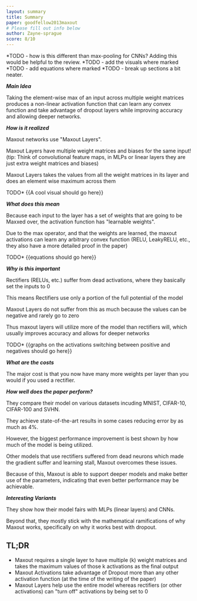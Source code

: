 ```yaml
---
layout: summary
title: Summary
paper: goodfellow2013maxout
# Please fill out info below
author: Zayne-sprague
score: 8/10
---
```


*TODO - how is this different than max-pooling for CNNs?  Adding this would be helpful to the review.
*TODO - add the visuals where marked
*TODO - add equations where marked
*TODO - break up sections a bit neater.


**_Main Idea_**

Taking the element-wise max of an input across multiple weight matrices produces a non-linear activation function
that can learn any convex function and take advantage of dropout layers while improving accuracy and allowing deeper networks.

**_How is it realized_**

Maxout networks use "Maxout Layers".  

Maxout Layers have multiple weight matrices and biases for the same input!  
(tip: Think of convolutional feature maps, in MLPs or linear layers they are just extra weight matrices and biases)

Maxout Layers takes the values from all the weight matrices in its layer and does an element wise maximum across them


TODO* {{A cool visual should go here}}


**_What does this mean_**

Because each input to the layer has a set of weights that are going to be Maxxed over, 
the activation function has "learnable weights".

Due to the max operator, and that the weights are learned, the maxout activations can learn any arbitrary convex function
(RELU, LeakyRELU, etc., they also have a more detailed proof in the paper)

TODO* {{equations should go here}}

**_Why is this important_**

Rectifiers (RELUs, etc.) suffer from dead activations, where they basically set the inputs to 0

This means Rectifiers use only a portion of the full potential of the model

Maxout Layers do not suffer from this as much because the values can be negative and rarely go to zero

Thus maxout layers will utilize more of the model than rectifiers will, which usually improves accuracy and allows for deeper networks

TODO* {{graphs on the activations switching between positive and negatives should go here}}


**_What are the costs_**

The major cost is that you now have many more weights per layer than you would if you used a rectifier.


**_How well does the paper perform?_**

They compare their model on various datasets incuding MNIST, CIFAR-10, CIFAR-100 and SVHN.  

They achieve state-of-the-art results in some cases reducing error by as much as 4%.

However, the biggest performance improvement is best shown by how much of the model is being utilized.  

Other models that use rectifiers suffered from dead neurons which made the gradient suffer and learning stall,
Maxout overcomes these issues.

Because of this, Maxout is able to support deeper models and make better use of the parameters, indicating that 
even better performance may be achievable.


**_Interesting Variants_**

They show how their model fairs with MLPs (linear layers) and CNNs.  

Beyond that, they mostly stick with the mathematical ramifications of why Maxout works, specifically on why it works best
with dropout.





## TL;DR
- Maxout requires a single layer to have multiple (k) weight matrices and takes the maximum values of those k activations as the final output
- Maxout Activations take advantage of Dropout more than any other activation function (at the time of the writing of the paper)
- Maxout Layers help use the entire model whereas rectifiers (or other activations) can "turn off" activations by being set to 0
